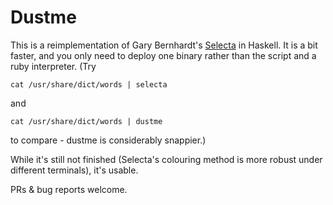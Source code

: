 Dustme
======

This is a reimplementation of Gary Bernhardt's
[Selecta](https://github.com/garybernhardt/selecta)
in Haskell. It is a bit faster, and you only need to deploy one
binary rather than the script and a ruby interpreter. (Try

```
cat /usr/share/dict/words | selecta
```

and

```
cat /usr/share/dict/words | dustme
```

to compare - dustme is considerably snappier.)

While it's still not finished (Selecta's colouring method is more
robust under different terminals), it's usable.

PRs & bug reports welcome.
